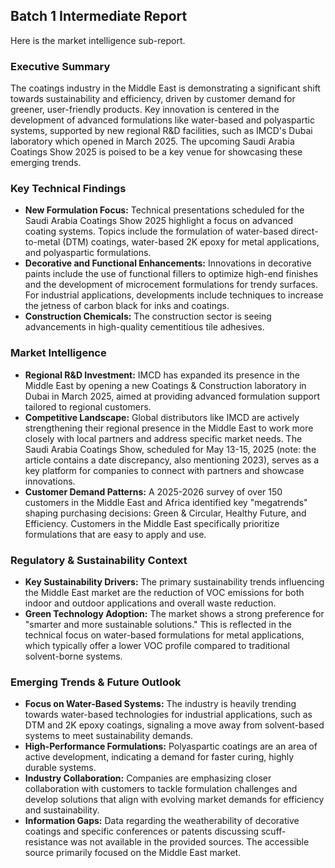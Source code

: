 ## Batch 1 Intermediate Report

Here is the market intelligence sub-report.

### **Executive Summary**

The coatings industry in the Middle East is demonstrating a significant shift towards sustainability and efficiency, driven by customer demand for greener, user-friendly products. Key innovation is centered in the development of advanced formulations like water-based and polyaspartic systems, supported by new regional R&D facilities, such as IMCD's Dubai laboratory which opened in March 2025. The upcoming Saudi Arabia Coatings Show 2025 is poised to be a key venue for showcasing these emerging trends.

### **Key Technical Findings**

*   **New Formulation Focus:** Technical presentations scheduled for the Saudi Arabia Coatings Show 2025 highlight a focus on advanced coating systems. Topics include the formulation of water-based direct-to-metal (DTM) coatings, water-based 2K epoxy for metal applications, and polyaspartic formulations.
*   **Decorative and Functional Enhancements:** Innovations in decorative paints include the use of functional fillers to optimize high-end finishes and the development of microcement formulations for trendy surfaces. For industrial applications, developments include techniques to increase the jetness of carbon black for inks and coatings.
*   **Construction Chemicals:** The construction sector is seeing advancements in high-quality cementitious tile adhesives.

### **Market Intelligence**

*   **Regional R&D Investment:** IMCD has expanded its presence in the Middle East by opening a new Coatings & Construction laboratory in Dubai in March 2025, aimed at providing advanced formulation support tailored to regional customers.
*   **Competitive Landscape:** Global distributors like IMCD are actively strengthening their regional presence in the Middle East to work more closely with local partners and address specific market needs. The Saudi Arabia Coatings Show, scheduled for May 13-15, 2025 (note: the article contains a date discrepancy, also mentioning 2023), serves as a key platform for companies to connect with partners and showcase innovations.
*   **Customer Demand Patterns:** A 2025-2026 survey of over 150 customers in the Middle East and Africa identified key "megatrends" shaping purchasing decisions: Green & Circular, Healthy Future, and Efficiency. Customers in the Middle East specifically prioritize formulations that are easy to apply and use.

### **Regulatory & Sustainability Context**

*   **Key Sustainability Drivers:** The primary sustainability trends influencing the Middle East market are the reduction of VOC emissions for both indoor and outdoor applications and overall waste reduction.
*   **Green Technology Adoption:** The market shows a strong preference for "smarter and more sustainable solutions." This is reflected in the technical focus on water-based formulations for metal applications, which typically offer a lower VOC profile compared to traditional solvent-borne systems.

### **Emerging Trends & Future Outlook**

*   **Focus on Water-Based Systems:** The industry is heavily trending towards water-based technologies for industrial applications, such as DTM and 2K epoxy coatings, signaling a move away from solvent-based systems to meet sustainability demands.
*   **High-Performance Formulations:** Polyaspartic coatings are an area of active development, indicating a demand for faster curing, highly durable systems.
*   **Industry Collaboration:** Companies are emphasizing closer collaboration with customers to tackle formulation challenges and develop solutions that align with evolving market demands for efficiency and sustainability.
*   **Information Gaps:** Data regarding the weatherability of decorative coatings and specific conferences or patents discussing scuff-resistance was not available in the provided sources. The accessible source primarily focused on the Middle East market.
